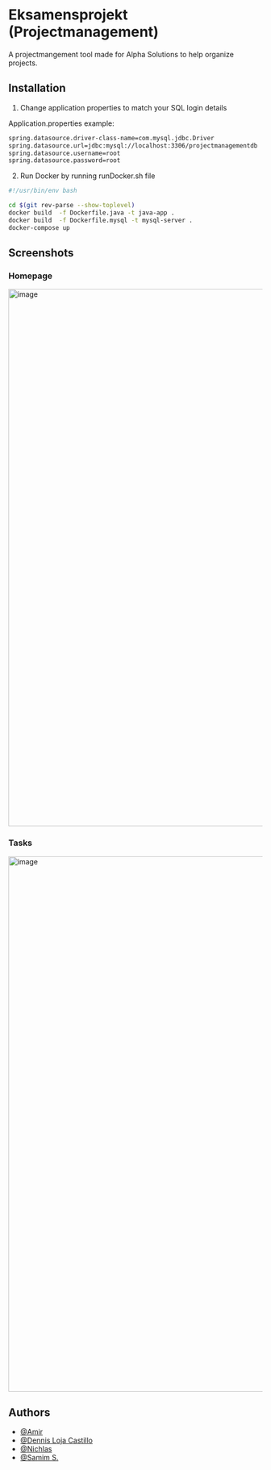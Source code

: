 # Eksamensprojekt (Projectmanagement)
A projectmangement tool made for Alpha Solutions to help organize projects.


## Installation

1. Change application properties to match your SQL login details

Application.properties example:
```sh
spring.datasource.driver-class-name=com.mysql.jdbc.Driver
spring.datasource.url=jdbc:mysql://localhost:3306/projectmanagementdb
spring.datasource.username=root
spring.datasource.password=root
```

2. Run Docker by running runDocker.sh file
```bash
#!/usr/bin/env bash

cd $(git rev-parse --show-toplevel)
docker build  -f Dockerfile.java -t java-app .
docker build  -f Dockerfile.mysql -t mysql-server .
docker-compose up
```

## Screenshots
### Homepage
<img width="1066" alt="image" src="https://github.com/NichlasMau/EksamenProjekt/assets/113104513/f41ee08a-3170-46e3-8c28-f7d82881c0ca">

### Tasks
<img width="1062" alt="image" src="https://github.com/NichlasMau/EksamenProjekt/assets/113104513/44b2265e-90de-4c31-b2c5-b832ccfc8290">


## Authors

- [@Amir](https://www.github.com/Amirah2700)
- [@Dennis Loja Castillo](https://www.github.com/DennisLojaCastillo)
- [@Nichlas](https://www.github.com/NichlasMau)
- [@Samim S.](https://www.github.com/sami0880-kea)

